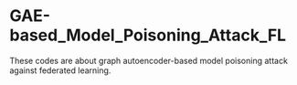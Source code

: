 # GAE-based_Model_Poisoning_Attack_FL
These codes are about graph autoencoder-based model poisoning attack against federated learning.
